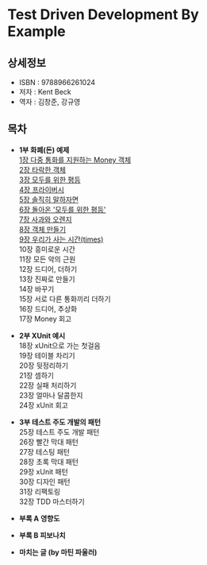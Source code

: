 # Test Driven Development By Example


## 상세정보

- ISBN : 9788966261024
- 저자 : Kent Beck
- 역자 : 김창준, 강규영


## 목차

- **1부 화폐(돈) 예제**  
  [1장 다중 통화를 지원하는 Money 객체](./section01/README.md)  
  [2장 타락한 객체](./section02/README.md)  
  [3장 모두를 위한 평등](./section03/README.md)  
  [4장 프라이버시](./section04/README.md)  
  [5장 솔직히 말하자면](./section05/README.md)  
  [6장 돌아온 '모두를 위한 평등'](./section06/README.md)   
  [7장 사과와 오렌지](./section07/README.md)  
  [8장 객체 만들기](./section08/README.md)  
  [9장 우리가 사는 시간(times)](./section09/README.md)  
  10장 흥미로운 시간  
  11장 모든 악의 근원  
  12장 드디어, 더하기  
  13장 진짜로 만들기  
  14장 바꾸기  
  15장 서로 다른 통화끼리 더하기  
  16장 드디어, 추상화  
  17장 Money 회고  
  
- **2부 XUnit 예시**  
  18장 xUnit으로 가는 첫걸음  
  19장 테이블 차리기  
  20장 뒷정리하기  
  21장 셈하기  
  22장 실패 처리하기  
  23장 얼마나 달콤한지  
  24장 xUnit 회고  

- **3부 테스트 주도 개발의 패턴**  
  25장 테스트 주도 개발 패턴  
  26장 빨간 막대 패턴  
  27장 테스팅 패턴  
  28장 초록 막대 패턴  
  29장 xUnit 패턴  
  30장 디자인 패턴  
  31장 리팩토링  
  32장 TDD 마스터하기  

- **부록 A 영향도**

- **부록 B 피보나치**

- **마치는 글 (by 마틴 파울러)**

